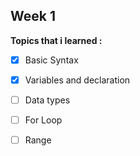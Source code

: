## Week 1
**Topics that i learned :**
- [X]  Basic Syntax
- [X]  Variables and declaration
- [ ]  Data types
- [ ]  For Loop
- [ ]  Range


